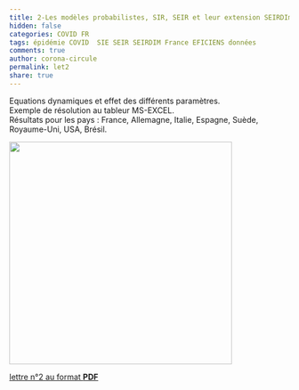 ```yaml
---
title: 2-Les modèles probabilistes, SIR, SEIR et leur extension SEIRDIm
hidden: false
categories: COVID FR
tags: épidémie COVID  SIE SEIR SEIRDIM France EFICIENS données
comments: true
author: corona-circule
permalink: let2
share: true
---
```


<link rel="stylesheet" href="../assets/css/style.css">

Equations dynamiques et effet des différents paramètres.<br/>
Exemple de résolution au tableur MS-EXCEL. <br/>Résultats pour les pays : France, Allemagne, Italie, Espagne, Suède, Royaume-Uni, USA, Brésil.<br/>


<img src='/lettres/images/img-02.png' width='400px'/>

[lettre n°2 au format __PDF__](/lettres/resources/pdf/lettre-02.pdf)
